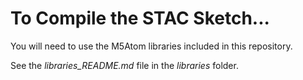 # To Compile the STAC Sketch...

You will need to use the M5Atom libraries included in this repository.

See the *libraries\_README.md* file in the *libraries* folder. 